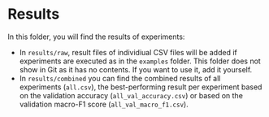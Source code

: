 # Results

In this folder, you will find the results of experiments:

* In `results/raw`, result files of individiual CSV files will be added if experiments are executed as in the `examples` folder. This folder does not show in Git as it has no contents. If you want to use it, add it yourself.
* In `results/combined` you can find the combined results of all experiments (`all.csv`), the best-performing result per experiment based on the validation accuracy (`all_val_accuracy.csv`) or based on the validation macro-F1 score (`all_val_macro_f1.csv`).
